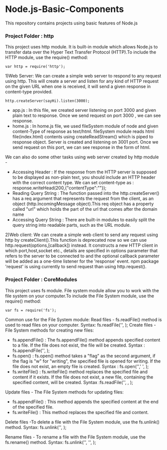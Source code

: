 # Node.js-Basic-Components
This repository contains projects using basic features of Node.js 

### Project Folder : http
This project uses http module. It is built-in module which allows Node.js to transfer data over the Hyper Text Transfer Protocol (HTTP).To include the HTTP module, use the require() method:
   ```
   var http = require('http');
   ```
1)Web Server: We can create a simple web server to respond to any request using http. This will create a server and listen for any kind of HTTP request on the given URL when one is received, it will send a given response in content-type provided.
``` 
http.createServer(sayHi).listen(3000);
```
- app.js : In this file, we created server listening on port 3000 and given plain text to response. Once we send request on port 3000 , we can see response.
- home.js : In home.js file, we used fileSystem module of node and given content-Type of response as text/html. fileSystem module reads html file(index.html) contents using createReadStream() which is piped to response object. Server is created and listening on 3001 port. Once we send request on this port, we can see response in the form of html.

We can also do some other tasks using web server created by http module -
- Accessing Header : If the response from the HTTP server is supposed to be displayed as non-plain text, you should include an HTTP header with the correct content type. We can set content-type as :  
response.writeHead(200,{"contentType":"<type>"});
- Reading Query String : The function passed into the http.createServer() has a req argument that represents the request from the client, as an object (http.IncomingMessage object).This req object has a property called "url" which holds the part of the url that comes after the domain name
- Accessing Query String : There are built-in modules to easily split the query string into readable parts, such as the URL module.

2)Web client: We can create a simple web client to send any request using http by createClient().This function is deprecated now so we can use http.request(options,[callback]) instead. It constructs a new HTTP client in which port,host,socket etc., details are specified in options parameter that refers to the server to be connected to and the optional callback parameter will be added as a one-time listener for the 'response' event. npm package 'request' is using currently to send request than using http.request().

### Project Folder : CoreModules
This project uses fs module. File system module allow you to work with the file system on your computer.To include the File System module, use the require() method:
```
var fs = require('fs');
```
Common use for the File System module:
Read files - fs.readFile() method is used to read files on your computer. Syntax: fs.readFile('<file name>', <callback>);
Create files - File System methods for creating new files:
- fs.appendFile() : The fs.appendFile() method appends specified content to a file. If the file does not exist, the file will be created. Syntax : fs.appendFile('<file name>', <callback>);
- fs.open() : fs.open() method takes a "flag" as the second argument, if the flag is "w" for "writing", the specified file is opened for writing. If the file does not exist, an empty file is created. Syntax : fs.open('<file name>',' <mode>', <callback>);
- fs.writeFile() : fs.writeFile() method replaces the specified file and content if it exists. If the file does not exist, a new file, containing the specified content, will be created. Syntax :fs.readFile('<file name>', <data>, <callback>);

Update files - The File System methods for updating files:
- fs.appendFile() : This method appends the specified content at the end of the specified file.
- fs.writeFile() : This method replaces the specified file and content.

Delete files -To delete a file with the File System module,  use the fs.unlink() method. Syntax: fs.unlink('<file name>', <callback>);

Rename files - To rename a file with the File System module,  use the fs.rename() method. Syntax: fs.unlink('<old file name>',  '<old file name>', <callback>);

